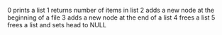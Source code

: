 0 prints a list
1 returns number of items in list
2 adds a new node at the beginning of a file
3 adds a new node at the end of a list
4 frees a list
5 frees a list and sets head to NULL